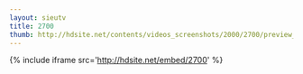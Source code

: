 ```yaml
---
layout: sieutv
title: 2700
thumb: http://hdsite.net/contents/videos_screenshots/2000/2700/preview_360p.mp4.jpg
---
```

{% include iframe src='http://hdsite.net/embed/2700' %}
 
